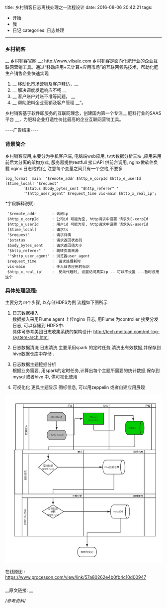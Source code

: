 title: 乡村销客日志离线处理之--流程设计
date: 2016-08-06 20:42:21
tags:
- 开始
- 我
- 日记
categories: 日志处理
---

### 乡村销客
__ 乡村销客官网 __: http://www.vilsale.com 
乡村销客是面向化肥行业的企业互联网营销工具。通过“移动应用+云计算+应用市场”的互联网领先技术，帮助化肥生产销售企业快速实现  
<!-- more -->
1. __ 移动化市场营销及客户拜访，__  
1. __ 解决调度发运响应不畅  __  
1. __ 客户账户对账不准等问题， __  
1. __ 帮助肥料企业营销及客户管理 __”。 

乡村销客基于软件即服务的互联网理念，创建国内第一个专注__ 肥料行业的SAAS平台 __，为肥料企业打造性价比最高的企业互联网营销工具。
 
----广告结束----

### 背景简介
 乡村销客应用,主要分为手机客户端, 电脑端web应用, tv大数据分析三块 ,应用采用前后太分离的架构方式,
服务器提供restfull 接口API 供前台调用,  nginx做软件负载
nginx 日志格式化, 注意每个变量之间只有一个空格,不要多

    log_format  main  '$remote_addr $http_e_corpId $http_e_userId [$time_local] "$request" '
        	'$status $body_bytes_sent "$http_referer" '
        	'"$http_user_agent" $request_time vis-main $http_x_real_ip';

*字段解释说明:

     '$remote_addr       : 访问ip
     $http_e_corpId      : 公司id 可能为空, http请求中设置 请求头E-corpId 
     $http_e_userId      : 用户id 可能为空, http请求中设置 请求头E-userId 
     [$time_local]       : 请求ts
     "$request" '        : 请求详情
     '$status            : 请求返回状态码
     $body_bytes_sent    : 请求返回值大小
     "$http_referer" '   : 跳转页面来源
     '"$http_user_agent" : 浏览器user_agent
     $request_time       :  请求处理耗时
     vis-main            : 传入日志应用的标识
     $http_x_real_ip'    :  反向代理时, 设置访问真实ip -- 可以不设置 ---暂时没用这个


### 具体处理流程:

主要分为四个步骤, 以存储HDFS为例 流程如下图所示

1. 日志数据接入  
	数据接入采用Flume agent 上传nginx 日志, 用Flume 为controller 接受分发日志, 可以存储到
	HDFS中.  
	具体可参考美团日志收集系统的架构设计:  http://tech.meituan.com/mt-log-system-arch.html

2. 日志数据清洗 
日志清洗 主要采用spark 的定时任务,清洗出有效数据,并保存到hive数据仓库中存储 . 

3. 日志数据主题挖掘分析  
根据业务需要, 用spark的定时任务,计算出每个主题所需要的统计数据,保存到 mysql 或者hive 中, 供可视化使用

4. 可视化化 
更具主题显示 图标信息, 可以用zeppelin 或者自建应用展现



![离线日志处理流程](/uploads/NginxAccessLog.png "离线日志处理流程")  

在线原图 : https://www.processon.com/view/link/57a80262e4b0fb4c10d00947

### 

__原文链接: __


/*参考资料*/
